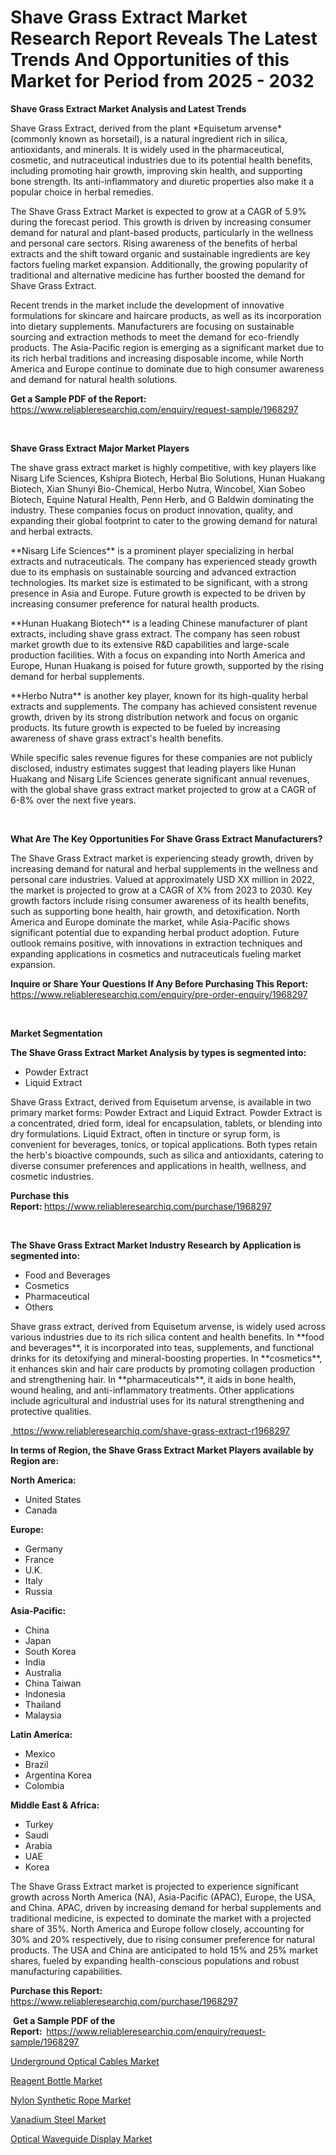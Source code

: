 <p><h1>Shave Grass Extract Market Research Report Reveals The Latest Trends And Opportunities of this Market for Period from 2025 - 2032</h1></p><p><strong>Shave Grass Extract Market Analysis and Latest Trends</strong></p>
<p><p>Shave Grass Extract, derived from the plant *Equisetum arvense* (commonly known as horsetail), is a natural ingredient rich in silica, antioxidants, and minerals. It is widely used in the pharmaceutical, cosmetic, and nutraceutical industries due to its potential health benefits, including promoting hair growth, improving skin health, and supporting bone strength. Its anti-inflammatory and diuretic properties also make it a popular choice in herbal remedies.</p><p>The Shave Grass Extract Market is expected to grow at a CAGR of 5.9% during the forecast period. This growth is driven by increasing consumer demand for natural and plant-based products, particularly in the wellness and personal care sectors. Rising awareness of the benefits of herbal extracts and the shift toward organic and sustainable ingredients are key factors fueling market expansion. Additionally, the growing popularity of traditional and alternative medicine has further boosted the demand for Shave Grass Extract.</p><p>Recent trends in the market include the development of innovative formulations for skincare and haircare products, as well as its incorporation into dietary supplements. Manufacturers are focusing on sustainable sourcing and extraction methods to meet the demand for eco-friendly products. The Asia-Pacific region is emerging as a significant market due to its rich herbal traditions and increasing disposable income, while North America and Europe continue to dominate due to high consumer awareness and demand for natural health solutions.</p></p>
<p><strong>Get a Sample PDF of the Report:&nbsp;</strong> <a href="https://www.reliableresearchiq.com/enquiry/request-sample/1968297?utm_campaign=2127&utm_medium=2&utm_source=Github&utm_content=ia&utm_term=26012025&utm_id=shave-grass-extract">https://www.reliableresearchiq.com/enquiry/request-sample/1968297</a></p>
<p>&nbsp;</p>
<p><strong>Shave Grass Extract Major Market Players</strong></p>
<p><p>The shave grass extract market is highly competitive, with key players like Nisarg Life Sciences, Kshipra Biotech, Herbal Bio Solutions, Hunan Huakang Biotech, Xian Shunyi Bio-Chemical, Herbo Nutra, Wincobel, Xian Sobeo Biotech, Equine Natural Health, Penn Herb, and G Baldwin dominating the industry. These companies focus on product innovation, quality, and expanding their global footprint to cater to the growing demand for natural and herbal extracts.</p><p>**Nisarg Life Sciences** is a prominent player specializing in herbal extracts and nutraceuticals. The company has experienced steady growth due to its emphasis on sustainable sourcing and advanced extraction technologies. Its market size is estimated to be significant, with a strong presence in Asia and Europe. Future growth is expected to be driven by increasing consumer preference for natural health products.</p><p>**Hunan Huakang Biotech** is a leading Chinese manufacturer of plant extracts, including shave grass extract. The company has seen robust market growth due to its extensive R&D capabilities and large-scale production facilities. With a focus on expanding into North America and Europe, Hunan Huakang is poised for future growth, supported by the rising demand for herbal supplements.</p><p>**Herbo Nutra** is another key player, known for its high-quality herbal extracts and supplements. The company has achieved consistent revenue growth, driven by its strong distribution network and focus on organic products. Its future growth is expected to be fueled by increasing awareness of shave grass extract's health benefits.</p><p>While specific sales revenue figures for these companies are not publicly disclosed, industry estimates suggest that leading players like Hunan Huakang and Nisarg Life Sciences generate significant annual revenues, with the global shave grass extract market projected to grow at a CAGR of 6-8% over the next five years.</p></p>
<p>&nbsp;</p>
<p><strong>What Are The Key Opportunities For Shave Grass Extract Manufacturers?</strong></p>
<p><p>The Shave Grass Extract market is experiencing steady growth, driven by increasing demand for natural and herbal supplements in the wellness and personal care industries. Valued at approximately USD XX million in 2022, the market is projected to grow at a CAGR of X% from 2023 to 2030. Key growth factors include rising consumer awareness of its health benefits, such as supporting bone health, hair growth, and detoxification. North America and Europe dominate the market, while Asia-Pacific shows significant potential due to expanding herbal product adoption. Future outlook remains positive, with innovations in extraction techniques and expanding applications in cosmetics and nutraceuticals fueling market expansion.</p></p>
<p><strong>Inquire or Share Your Questions If Any Before Purchasing This Report:</strong> <a href="https://www.reliableresearchiq.com/enquiry/pre-order-enquiry/1968297?utm_campaign=2127&utm_medium=2&utm_source=Github&utm_content=ia&utm_term=26012025&utm_id=shave-grass-extract">https://www.reliableresearchiq.com/enquiry/pre-order-enquiry/1968297</a></p>
<p>&nbsp;</p>
<p><strong>Market Segmentation</strong></p>
<p><strong>The Shave Grass Extract Market Analysis by types is segmented into:</strong></p>
<p><ul><li>Powder Extract</li><li>Liquid Extract</li></ul></p>
<p><p>Shave Grass Extract, derived from Equisetum arvense, is available in two primary market forms: Powder Extract and Liquid Extract. Powder Extract is a concentrated, dried form, ideal for encapsulation, tablets, or blending into dry formulations. Liquid Extract, often in tincture or syrup form, is convenient for beverages, tonics, or topical applications. Both types retain the herb's bioactive compounds, such as silica and antioxidants, catering to diverse consumer preferences and applications in health, wellness, and cosmetic industries.</p></p>
<p><strong>Purchase this Report:&nbsp;</strong><a href="https://www.reliableresearchiq.com/purchase/1968297?utm_campaign=2127&utm_medium=2&utm_source=Github&utm_content=ia&utm_term=26012025&utm_id=shave-grass-extract">https://www.reliableresearchiq.com/purchase/1968297</a></p>
<p>&nbsp;</p>
<p><strong>The Shave Grass Extract Market Industry Research by Application is segmented into:</strong></p>
<p><ul><li>Food and Beverages</li><li>Cosmetics</li><li>Pharmaceutical</li><li>Others</li></ul></p>
<p><p>Shave grass extract, derived from Equisetum arvense, is widely used across various industries due to its rich silica content and health benefits. In **food and beverages**, it is incorporated into teas, supplements, and functional drinks for its detoxifying and mineral-boosting properties. In **cosmetics**, it enhances skin and hair care products by promoting collagen production and strengthening hair. In **pharmaceuticals**, it aids in bone health, wound healing, and anti-inflammatory treatments. Other applications include agricultural and industrial uses for its natural strengthening and protective qualities.</p></p>
<p><a href="https://www.reliableresearchiq.com/shave-grass-extract-r1968297?utm_campaign=2127&utm_medium=2&utm_source=Github&utm_content=ia&utm_term=26012025&utm_id=shave-grass-extract">&nbsp;https://www.reliableresearchiq.com/shave-grass-extract-r1968297</a></p>
<p><strong>In terms of Region, the Shave Grass Extract Market Players available by Region are:</strong></p>
<p>
    <p> <strong> North America: </strong>
        <ul>
            <li>United States</li>
            <li>Canada</li>
        </ul>
        </p> 
    <p> <strong> Europe: </strong>
        <ul>
            <li>Germany</li>
            <li>France</li>
            <li>U.K.</li>
            <li>Italy</li>
            <li>Russia</li>
        </ul>
        </p> 
    <p> <strong> Asia-Pacific: </strong>
        <ul>
            <li>China</li>
            <li>Japan</li>
            <li>South Korea</li>
            <li>India</li>
            <li>Australia</li>
            <li>China Taiwan</li>
            <li>Indonesia</li>
            <li>Thailand</li>
            <li>Malaysia</li>
        </ul>
        </p> 
    <p> <strong> Latin America: </strong>
        <ul>
            <li>Mexico</li>
            <li>Brazil</li>
            <li>Argentina Korea</li>
            <li>Colombia</li>
        </ul>
        </p> 
    <p> <strong> Middle East & Africa: </strong>
        <ul>
            <li>Turkey</li>
            <li>Saudi</li>
            <li>Arabia</li>
            <li>UAE</li>
            <li>Korea</li>
        </ul>
    </p>
    </p>
<p><p>The Shave Grass Extract market is projected to experience significant growth across North America (NA), Asia-Pacific (APAC), Europe, the USA, and China. APAC, driven by increasing demand for herbal supplements and traditional medicine, is expected to dominate the market with a projected share of 35%. North America and Europe follow closely, accounting for 30% and 20% respectively, due to rising consumer preference for natural products. The USA and China are anticipated to hold 15% and 25% market shares, fueled by expanding health-conscious populations and robust manufacturing capabilities.</p></p>
<p><strong>Purchase this Report: </strong><a href="https://www.reliableresearchiq.com/purchase/1968297?utm_campaign=2127&utm_medium=2&utm_source=Github&utm_content=ia&utm_term=26012025&utm_id=shave-grass-extract">https://www.reliableresearchiq.com/purchase/1968297</a></p>
<p>&nbsp;<strong>Get a Sample PDF of the Report:&nbsp;&nbsp;</strong><a href="https://www.reliableresearchiq.com/enquiry/request-sample/1968297?utm_campaign=2127&utm_medium=2&utm_source=Github&utm_content=ia&utm_term=26012025&utm_id=shave-grass-extract">https://www.reliableresearchiq.com/enquiry/request-sample/1968297</a></p>
<p><strong></strong></p>
<p><p><a href="https://www.linkedin.com/pulse/underground-optical-cables-market-report-anticipated-cagr-144-srkif?utm_campaign=2127&utm_medium=2&utm_source=Github&utm_content=ia&utm_term=26012025&utm_id=shave-grass-extract">Underground Optical Cables Market</a></p><p><a href="https://www.linkedin.com/pulse/market-trends-growth-reagent-bottle-industry-57-cagr-forecast-55kkc?utm_campaign=2127&utm_medium=2&utm_source=Github&utm_content=ia&utm_term=26012025&utm_id=shave-grass-extract">Reagent Bottle Market</a></p><p><a href="https://github.com/sadithsondah72/Market-Research-Report-List-1/blob/main/nylon-synthetic-rope-market.md?utm_campaign=2127&utm_medium=2&utm_source=Github&utm_content=ia&utm_term=26012025&utm_id=shave-grass-extract">Nylon Synthetic Rope Market</a></p><p><a href="https://github.com/mshiradeth/Market-Research-Report-List-1/blob/main/vanadium-steel-market.md?utm_campaign=2127&utm_medium=2&utm_source=Github&utm_content=ia&utm_term=26012025&utm_id=shave-grass-extract">Vanadium Steel Market</a></p><p><a href="https://www.linkedin.com/pulse/thorough-competitor-analysis-optical-waveguide-display-market-rknve?utm_campaign=2127&utm_medium=2&utm_source=Github&utm_content=ia&utm_term=26012025&utm_id=shave-grass-extract">Optical Waveguide Display Market</a></p></p>